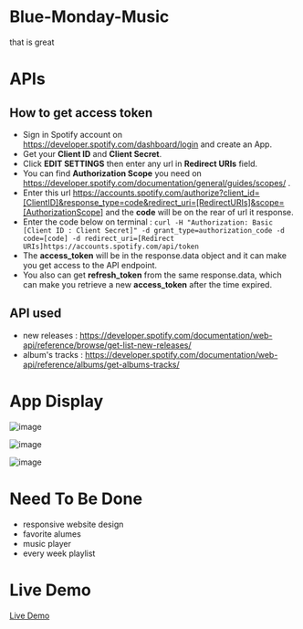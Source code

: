 # Blue-Monday-Music
that is great

# APIs

 ## How to get access token
 - Sign in Spotify account on https://developer.spotify.com/dashboard/login and create an App.
 - Get your __Client ID__ and __Client Secret__.
 - Click __EDIT SETTINGS__ then enter any url in __Redirect URIs__ field.
 - You can find __Authorization Scope__ you need on https://developer.spotify.com/documentation/general/guides/scopes/ .
 - Enter this url https://accounts.spotify.com/authorize?client_id=[ClientID]&response_type=code&redirect_uri=[RedirectURIs]&scope=[AuthorizationScope] and the __code__ will be on the rear of url it response.
 - Enter the code below on terminal : 
 `curl -H "Authorization: Basic [Client ID : Client Secret]" -d grant_type=authorization_code -d code=[code] -d redirect_uri=[Redirect URIs]https://accounts.spotify.com/api/token`
 - The __access_token__ will be in the response.data object and it can make you get access to the API endpoint. 
 - You also can get __refresh_token__ from the same response.data, which can make you retrieve a new __access_token__ after the time expired.
 
  ## API used 
  - new releases : https://developer.spotify.com/documentation/web-api/reference/browse/get-list-new-releases/
  - album's tracks : https://developer.spotify.com/documentation/web-api/reference/albums/get-albums-tracks/



# App Display
![image](https://drive.google.com/uc?export=view&id=1WsR_Vis7RjI2h-PSO8I1sMkt7Z1AwWw4)

![image](https://drive.google.com/uc?export=view&id=17qcQKFw9i8_P5zloQuR0P2fzX7z98rzJ)

![image](https://drive.google.com/uc?export=view&id=1_oEaXYlZse_jzyGgyTItb9ru1Q76dCtq)

# Need To Be Done
 - responsive website design
 - favorite alumes 
 - music player
 - every week playlist
 

# Live Demo
[Live Demo](https://chia-hsing.github.io/Blue-Monday-Music/)
